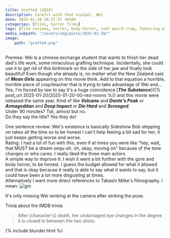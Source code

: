 ```yaml
---
title: Grafted (2024)
description: Careful with that scalpel, Wei
date: 2025-01-29 20:27:57 +0100
categories: [films, horror films]
tags: [film reviews, horror, body horror, cool weird crap, featuring a dog, ñam ñam qué rico, they say the title]
media_subpath: "/assets/img/posts/2025-01-29/"
image:
    path: "grafted.png"
---
```

<span class="reviewsection">Premise:</span> Wei is a chinese exchange student that wants to finish her dead dad's life work, some miraculous grafting technique. Incidentally, she could use it to get rid of this birthmark on the side of her jaw and finally look beautiful! Even though she already is, no matter what the New Zealand cast of ***Mean Girls*** appearing on this movie think. Add to that equation a horrible, horrible piece of crap/teacher that is trying to take advantage of Wei and...<br/>Yes, I'm forced by law to say it's a huge coincidence [***The Substance***]({% post_url 2025-01-20/2025-01-20-00-red-rooms %}) and this movie were released the same year. Kind of like ***Volcano*** and ***Dante's Peak*** or ***Armageddon*** and ***Deep Impact*** or ***Die Hard*** and ***Scrooged***.<br/>
<span class="reviewsection">Under 90 minutes?</span> Tsk, almost but no.<br/>
<span class="reviewsection">Do they say the title?</span> Yes they do!

<span class="reviewsection">One sentence review:</span> Wei's existence is basically Sideshow Bob stepping on rakes all the time so to be honest I can't help feeling a bit sad for her, it just keeps getting worse and worse.<br/>
<span class="reviewsection">Rating:</span> I had a lot of fun with this, even if at times you were like "hey, wait, that MUST be a dream sequ-oh. oh, okay, moving on" because of the tone changes or who cares. I really liked the three main actors.<br/>
<span class="reviewsection">A simple way to improve it:</span> I wish it went a bit further with the gore and body horror, to be honest. I guess the budget allowed for what it allowed and that is okay because it really is able to say what it wants to say, but it could have been a lot more disgusting at times.<br/>Alternatively I want more direct references to Takashi Miike's filmography. I mean:
![gm](grafted-01.png)

It's only missing Wei winking at the camera after striking the pose.

<span class="reviewsection">Trivia about the IMDB trivia:</span>
> After [character's] death, her undamaged eye changes in the degree it is closed in between the two shots.

{% include blunder.html %}